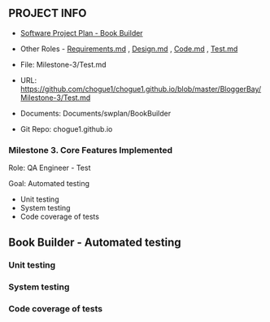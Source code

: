 ## PROJECT INFO

* [Software Project Plan - Book Builder](../Index.md)

* Other Roles - [Requirements.md](Requirements.md)
, [Design.md](Design.md)
, [Code.md](Code.md)
, [Test.md](Test.md)



* File: Milestone-3/Test.md

* URL: https://github.com/chogue1/chogue1.github.io/blob/master/BloggerBay/Milestone-3/Test.md

* Documents: Documents/swplan/BookBuilder

* Git Repo: chogue1.github.io


### Milestone 3. Core Features Implemented

Role: QA Engineer - Test

Goal: Automated testing

* Unit testing
* System testing
* Code coverage of tests

## Book Builder - Automated testing



### Unit testing


### System testing


### Code coverage of tests

